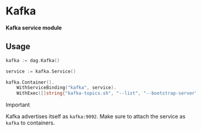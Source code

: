 # Kafka

**Kafka service module**

## Usage

```go
kafka := dag.Kafka()

service := kafka.Service()

kafka.Container().
    WithServiceBinding("kafka", service).
    WithExec([]string{"kafka-topics.sh", "--list", "--bootstrap-server", "kafka:9092"})
```

> [!IMPORTANT]
> Kafka advertises itself as `kafka:9092`. Make sure to attach the service as `kafka` to containers.
